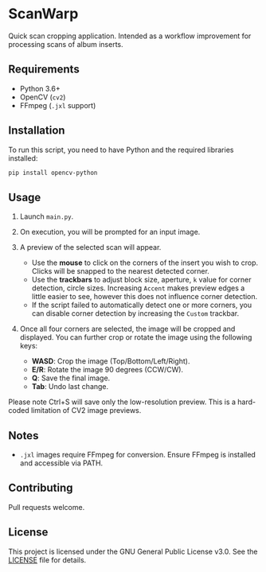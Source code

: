 # ScanWarp

Quick scan cropping application. Intended as a workflow improvement for processing scans of album inserts.

## Requirements

- Python 3.6+
- OpenCV (`cv2`)
- FFmpeg (`.jxl` support)

## Installation

To run this script, you need to have Python and the required libraries installed:

```bash
pip install opencv-python
```

## Usage

1. Launch `main.py`.

2. On execution, you will be prompted for an input image.

3. A preview of the selected scan will appear.

   - Use the **mouse** to click on the corners of the insert you wish to crop. Clicks will be snapped to the nearest detected corner.
   - Use the **trackbars** to adjust block size, aperture, `k` value for corner detection, circle sizes. Increasing `Accent` makes preview edges a little easier to see, however this does not influence corner detection.
   - If the script failed to automatically detect one or more corners, you can disable corner detection by increasing the `Custom` trackbar.

4. Once all four corners are selected, the image will be cropped and displayed. You can further crop or rotate the image using the following keys:
   
   - **WASD**: Crop the image (Top/Bottom/Left/Right).
   - **E/R**: Rotate the image 90 degrees (CCW/CW).
   - **Q**: Save the final image.
   - **Tab**: Undo last change.

Please note Ctrl+S will save only the low-resolution preview. This is a hard-coded limitation of CV2 image previews.

## Notes

- `.jxl` images require FFmpeg for conversion. Ensure FFmpeg is installed and accessible via PATH.

## Contributing

Pull requests welcome.

## License

This project is licensed under the GNU General Public License v3.0. See the [LICENSE](LICENSE) file for details.